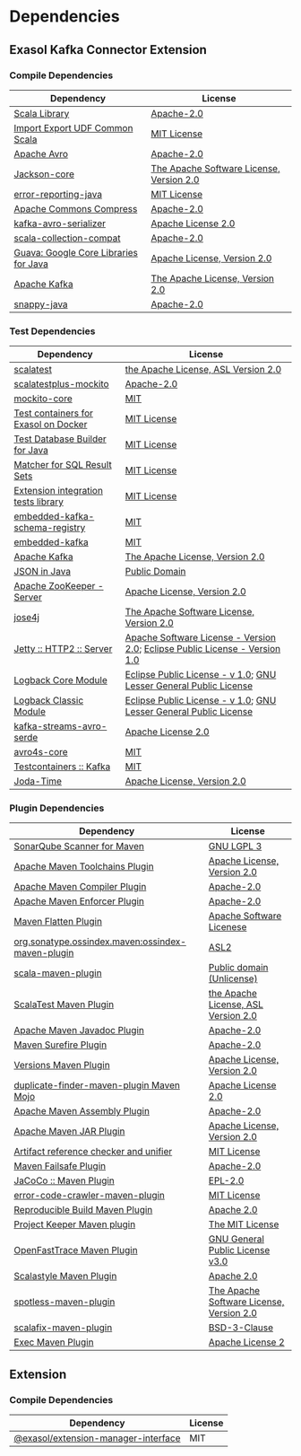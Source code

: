 <!-- @formatter:off -->
# Dependencies

## Exasol Kafka Connector Extension

### Compile Dependencies

| Dependency                                  | License                                       |
| ------------------------------------------- | --------------------------------------------- |
| [Scala Library][0]                          | [Apache-2.0][1]                               |
| [Import Export UDF Common Scala][2]         | [MIT License][3]                              |
| [Apache Avro][4]                            | [Apache-2.0][5]                               |
| [Jackson-core][6]                           | [The Apache Software License, Version 2.0][5] |
| [error-reporting-java][7]                   | [MIT License][8]                              |
| [Apache Commons Compress][9]                | [Apache-2.0][5]                               |
| [kafka-avro-serializer][10]                 | [Apache License 2.0][11]                      |
| [scala-collection-compat][12]               | [Apache-2.0][1]                               |
| [Guava: Google Core Libraries for Java][13] | [Apache License, Version 2.0][14]             |
| [Apache Kafka][15]                          | [The Apache License, Version 2.0][14]         |
| [snappy-java][16]                           | [Apache-2.0][17]                              |

### Test Dependencies

| Dependency                                 | License                                                                                 |
| ------------------------------------------ | --------------------------------------------------------------------------------------- |
| [scalatest][18]                            | [the Apache License, ASL Version 2.0][19]                                               |
| [scalatestplus-mockito][20]                | [Apache-2.0][19]                                                                        |
| [mockito-core][21]                         | [MIT][22]                                                                               |
| [Test containers for Exasol on Docker][23] | [MIT License][24]                                                                       |
| [Test Database Builder for Java][25]       | [MIT License][26]                                                                       |
| [Matcher for SQL Result Sets][27]          | [MIT License][28]                                                                       |
| [Extension integration tests library][29]  | [MIT License][30]                                                                       |
| [embedded-kafka-schema-registry][31]       | [MIT][22]                                                                               |
| [embedded-kafka][32]                       | [MIT][22]                                                                               |
| [Apache Kafka][15]                         | [The Apache License, Version 2.0][14]                                                   |
| [JSON in Java][33]                         | [Public Domain][34]                                                                     |
| [Apache ZooKeeper - Server][35]            | [Apache License, Version 2.0][5]                                                        |
| [jose4j][36]                               | [The Apache Software License, Version 2.0][14]                                          |
| [Jetty :: HTTP2 :: Server][37]             | [Apache Software License - Version 2.0][19]; [Eclipse Public License - Version 1.0][38] |
| [Logback Core Module][39]                  | [Eclipse Public License - v 1.0][40]; [GNU Lesser General Public License][41]           |
| [Logback Classic Module][42]               | [Eclipse Public License - v 1.0][40]; [GNU Lesser General Public License][41]           |
| [kafka-streams-avro-serde][43]             | [Apache License 2.0][11]                                                                |
| [avro4s-core][44]                          | [MIT][22]                                                                               |
| [Testcontainers :: Kafka][45]              | [MIT][46]                                                                               |
| [Joda-Time][47]                            | [Apache License, Version 2.0][5]                                                        |

### Plugin Dependencies

| Dependency                                              | License                                       |
| ------------------------------------------------------- | --------------------------------------------- |
| [SonarQube Scanner for Maven][48]                       | [GNU LGPL 3][49]                              |
| [Apache Maven Toolchains Plugin][50]                    | [Apache License, Version 2.0][5]              |
| [Apache Maven Compiler Plugin][51]                      | [Apache-2.0][5]                               |
| [Apache Maven Enforcer Plugin][52]                      | [Apache-2.0][5]                               |
| [Maven Flatten Plugin][53]                              | [Apache Software Licenese][5]                 |
| [org.sonatype.ossindex.maven:ossindex-maven-plugin][54] | [ASL2][14]                                    |
| [scala-maven-plugin][55]                                | [Public domain (Unlicense)][56]               |
| [ScalaTest Maven Plugin][57]                            | [the Apache License, ASL Version 2.0][19]     |
| [Apache Maven Javadoc Plugin][58]                       | [Apache-2.0][5]                               |
| [Maven Surefire Plugin][59]                             | [Apache-2.0][5]                               |
| [Versions Maven Plugin][60]                             | [Apache License, Version 2.0][5]              |
| [duplicate-finder-maven-plugin Maven Mojo][61]          | [Apache License 2.0][11]                      |
| [Apache Maven Assembly Plugin][62]                      | [Apache-2.0][5]                               |
| [Apache Maven JAR Plugin][63]                           | [Apache License, Version 2.0][5]              |
| [Artifact reference checker and unifier][64]            | [MIT License][65]                             |
| [Maven Failsafe Plugin][66]                             | [Apache-2.0][5]                               |
| [JaCoCo :: Maven Plugin][67]                            | [EPL-2.0][68]                                 |
| [error-code-crawler-maven-plugin][69]                   | [MIT License][70]                             |
| [Reproducible Build Maven Plugin][71]                   | [Apache 2.0][14]                              |
| [Project Keeper Maven plugin][72]                       | [The MIT License][73]                         |
| [OpenFastTrace Maven Plugin][74]                        | [GNU General Public License v3.0][75]         |
| [Scalastyle Maven Plugin][76]                           | [Apache 2.0][11]                              |
| [spotless-maven-plugin][77]                             | [The Apache Software License, Version 2.0][5] |
| [scalafix-maven-plugin][78]                             | [BSD-3-Clause][79]                            |
| [Exec Maven Plugin][80]                                 | [Apache License 2][5]                         |

## Extension

### Compile Dependencies

| Dependency                                | License |
| ----------------------------------------- | ------- |
| [@exasol/extension-manager-interface][81] | MIT     |

[0]: https://www.scala-lang.org/
[1]: https://www.apache.org/licenses/LICENSE-2.0
[2]: https://github.com/exasol/import-export-udf-common-scala/
[3]: https://github.com/exasol/import-export-udf-common-scala/blob/main/LICENSE
[4]: https://avro.apache.org
[5]: https://www.apache.org/licenses/LICENSE-2.0.txt
[6]: https://github.com/FasterXML/jackson-core
[7]: https://github.com/exasol/error-reporting-java/
[8]: https://github.com/exasol/error-reporting-java/blob/main/LICENSE
[9]: https://commons.apache.org/proper/commons-compress/
[10]: http://confluent.io/kafka-avro-serializer
[11]: http://www.apache.org/licenses/LICENSE-2.0.html
[12]: http://www.scala-lang.org/
[13]: https://github.com/google/guava
[14]: http://www.apache.org/licenses/LICENSE-2.0.txt
[15]: https://kafka.apache.org
[16]: https://github.com/xerial/snappy-java
[17]: https://www.apache.org/licenses/LICENSE-2.0.html
[18]: http://www.scalatest.org
[19]: http://www.apache.org/licenses/LICENSE-2.0
[20]: https://github.com/scalatest/scalatestplus-mockito
[21]: https://github.com/mockito/mockito
[22]: https://opensource.org/licenses/MIT
[23]: https://github.com/exasol/exasol-testcontainers/
[24]: https://github.com/exasol/exasol-testcontainers/blob/main/LICENSE
[25]: https://github.com/exasol/test-db-builder-java/
[26]: https://github.com/exasol/test-db-builder-java/blob/main/LICENSE
[27]: https://github.com/exasol/hamcrest-resultset-matcher/
[28]: https://github.com/exasol/hamcrest-resultset-matcher/blob/main/LICENSE
[29]: https://github.com/exasol/extension-manager/
[30]: https://github.com/exasol/extension-manager/blob/main/LICENSE
[31]: https://github.com/embeddedkafka/embedded-kafka-schema-registry
[32]: https://github.com/embeddedkafka/embedded-kafka
[33]: https://github.com/douglascrockford/JSON-java
[34]: https://github.com/stleary/JSON-java/blob/master/LICENSE
[35]: http://zookeeper.apache.org/zookeeper
[36]: https://bitbucket.org/b_c/jose4j/
[37]: https://eclipse.org/jetty/http2-parent/http2-server
[38]: https://www.eclipse.org/org/documents/epl-v10.php
[39]: http://logback.qos.ch/logback-core
[40]: http://www.eclipse.org/legal/epl-v10.html
[41]: http://www.gnu.org/licenses/old-licenses/lgpl-2.1.html
[42]: http://logback.qos.ch/logback-classic
[43]: http://confluent.io/kafka-streams-avro-serde
[44]: https://github.com/sksamuel/avro4s
[45]: https://java.testcontainers.org
[46]: http://opensource.org/licenses/MIT
[47]: https://www.joda.org/joda-time/
[48]: http://sonarsource.github.io/sonar-scanner-maven/
[49]: http://www.gnu.org/licenses/lgpl.txt
[50]: https://maven.apache.org/plugins/maven-toolchains-plugin/
[51]: https://maven.apache.org/plugins/maven-compiler-plugin/
[52]: https://maven.apache.org/enforcer/maven-enforcer-plugin/
[53]: https://www.mojohaus.org/flatten-maven-plugin/
[54]: https://sonatype.github.io/ossindex-maven/maven-plugin/
[55]: http://github.com/davidB/scala-maven-plugin
[56]: http://unlicense.org/
[57]: https://www.scalatest.org/user_guide/using_the_scalatest_maven_plugin
[58]: https://maven.apache.org/plugins/maven-javadoc-plugin/
[59]: https://maven.apache.org/surefire/maven-surefire-plugin/
[60]: https://www.mojohaus.org/versions/versions-maven-plugin/
[61]: https://basepom.github.io/duplicate-finder-maven-plugin
[62]: https://maven.apache.org/plugins/maven-assembly-plugin/
[63]: https://maven.apache.org/plugins/maven-jar-plugin/
[64]: https://github.com/exasol/artifact-reference-checker-maven-plugin/
[65]: https://github.com/exasol/artifact-reference-checker-maven-plugin/blob/main/LICENSE
[66]: https://maven.apache.org/surefire/maven-failsafe-plugin/
[67]: https://www.jacoco.org/jacoco/trunk/doc/maven.html
[68]: https://www.eclipse.org/legal/epl-2.0/
[69]: https://github.com/exasol/error-code-crawler-maven-plugin/
[70]: https://github.com/exasol/error-code-crawler-maven-plugin/blob/main/LICENSE
[71]: http://zlika.github.io/reproducible-build-maven-plugin
[72]: https://github.com/exasol/project-keeper/
[73]: https://github.com/exasol/project-keeper/blob/main/LICENSE
[74]: https://github.com/itsallcode/openfasttrace-maven-plugin
[75]: https://www.gnu.org/licenses/gpl-3.0.html
[76]: http://www.scalastyle.org
[77]: https://github.com/diffplug/spotless
[78]: https://github.com/evis/scalafix-maven-plugin
[79]: https://opensource.org/licenses/BSD-3-Clause
[80]: https://www.mojohaus.org/exec-maven-plugin
[81]: https://registry.npmjs.org/@exasol/extension-manager-interface/-/extension-manager-interface-0.4.1.tgz
